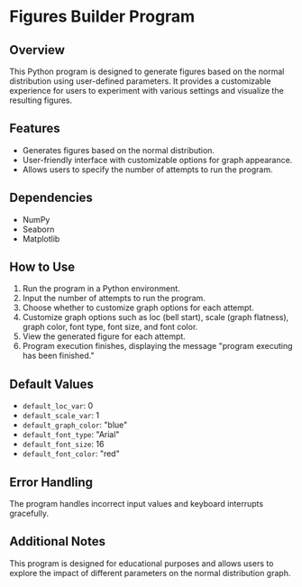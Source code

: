 <h1>Figures Builder Program</h1>

<h2>Overview</h2>

<p>This Python program is designed to generate figures based on the normal distribution using user-defined parameters. It provides a customizable experience for users to experiment with various settings and visualize the resulting figures.</p>

<h2>Features</h2>

<ul>
    <li>Generates figures based on the normal distribution.</li>
    <li>User-friendly interface with customizable options for graph appearance.</li>
    <li>Allows users to specify the number of attempts to run the program.</li>
</ul>

<h2>Dependencies</h2>

<ul>
    <li>NumPy</li>
    <li>Seaborn</li>
    <li>Matplotlib</li>
</ul>

<h2>How to Use</h2>

<ol>
    <li>Run the program in a Python environment.</li>
    <li>Input the number of attempts to run the program.</li>
    <li>Choose whether to customize graph options for each attempt.</li>
    <li>Customize graph options such as loc (bell start), scale (graph flatness), graph color, font type, font size, and font color.</li>
    <li>View the generated figure for each attempt.</li>
    <li>Program execution finishes, displaying the message "program executing has been finished."</li>
</ol>

<h2>Default Values</h2>

<ul>
    <li><code>default_loc_var</code>: 0</li>
    <li><code>default_scale_var</code>: 1</li>
    <li><code>default_graph_color</code>: "blue"</li>
    <li><code>default_font_type</code>: "Arial"</li>
    <li><code>default_font_size</code>: 16</li>
    <li><code>default_font_color</code>: "red"</li>
</ul>

<h2>Error Handling</h2>

<p>The program handles incorrect input values and keyboard interrupts gracefully.</p>

<h2>Additional Notes</h2>

<p>This program is designed for educational purposes and allows users to explore the impact of different parameters on the normal distribution graph.</p>
